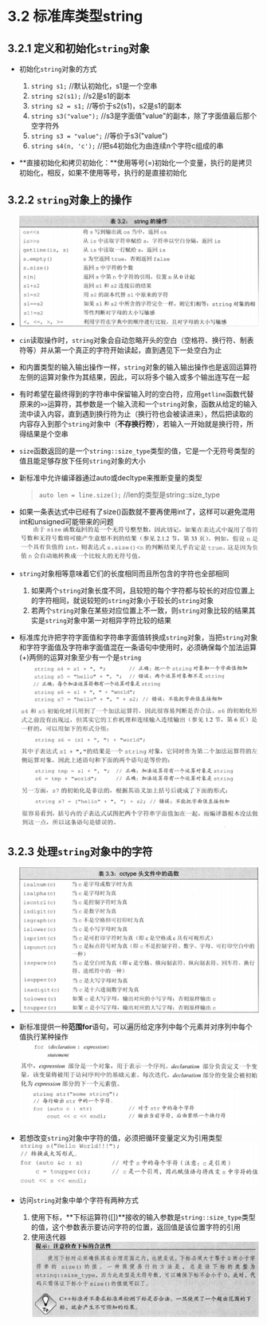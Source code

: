 # 3.2 标准库类型string

## 3.2.1 定义和初始化`string`对象
+ 初始化`string`对象的方式
  1. `string s1;`  //默认初始化，s1是一个空串
  2. `string s2(s1);`  //s2是s1的副本
  3. `string s2 = s1;`  //等价于s2(s1)，s2是s1的副本
  4. `string s3("value");`  //s3是字面值"value"的副本，除了字面值最后那个空字符外
  5. `string s3 = "value";`  //等价于s3("value")
  6. `string s4(n, 'c');`  //把s4初始化为由连续n个字符c组成的串

+ **直接初始化和拷贝初始化：**使用等号(=)初始化一个变量，执行的是拷贝初始化，相反，如果不使用等号，执行的是直接初始化

## 3.2.2 `string`对象上的操作
+ ![string对象上的操作](../images/3.1.png)

+ `cin`读取操作时，`string`对象会自动忽略开头的空白（空格符、换行符、制表符等）并从第一个真正的字符开始读起，直到遇见下一处空白为止

+ 和内置类型的输入输出操作一样，`string`对象的输入输出操作也是返回运算符左侧的运算对象作为其结果，因此，可以将多个输入或多个输出连写在一起

+ 有时希望在最终得到的字符串中保留输入时的空白符，应用`getline`函数代替原来的`>>`运算符，其参数是一个输入流和一个`string`对象，函数从给定的输入流中读入内容，直到遇到换行符为止（换行符也会被读进来），然后把读取的内容存入到那个`string`对象中（**不存换行符**），若输入一开始就是换行符，所得结果是个空串

+ `size`函数返回的是一个`string::size_type`类型的值，它是一个无符号类型的值且能足够存放下任何`string`对象的大小

+ 新标准中允许编译器通过auto或decltype来推断变量的类型
  > `auto len = line.size();`  //len的类型是string::size_type

+ 如果一条表达式中已经有了size()函数就不要再使用int了，这样可以避免混用int和unsigned可能带来的问题
![不要混用size_type和int](../images/3.2.png)

+ `string`对象相等意味着它们的长度相同而且所包含的字符也全部相同
  1. 如果两个`string`对象长度不同，且较短的每个字符都与较长的对应位置上的字符相同，就说较短的`string`对象小于较长的`string`对象
  2. 若两个`string`对象在某些对应位置上不一致，则`string`对象比较的结果其实是`string`对象中第一对相异字符比较的结果

+ 标准库允许把字符字面值和字符串字面值转换成`string`对象，当把`string`对象和字符字面值及字符串字面值混在一条语句中使用时，必须确保每个加法运算(+)两侧的运算对象至少有一个是`string`
![string加法](../images/3.3.png)

## 3.2.3 处理`string`对象中的字符
+ ![cctype头文件中函数](../images/3.4.png)

+ 新标准提供一种**范围for**语句，可以遍历给定序列中每个元素并对序列中每个值执行某种操作
![范围for](../images/3.5.png)
![范围for遍历string](../images/3.6.png)

+ 若想改变`string`对象中字符的值，必须把循环变量定义为引用类型
![范围for改变字符](../images/3.7.png)

+ 访问`string`对象中单个字符有两种方式
  1. 使用下标，**下标运算符([])**接收的输入参数是`string::size_type`类型的值，这个参数表示要访问字符的位置，返回值是该位置字符的引用
  2. 使用迭代器
![下标](../images/3.8.png)
